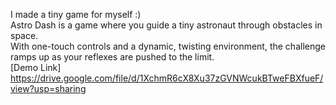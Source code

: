 I made a tiny game for myself :) <br>
Astro Dash is a game where you guide a tiny astronaut through obstacles in space. <br> With one-touch controls and a dynamic, twisting environment, the challenge ramps up as your reflexes are pushed to the limit. <br>
[Demo Link] https://drive.google.com/file/d/1XchmR6cX8Xu37zGVNWcukBTweFBXfueF/view?usp=sharing
